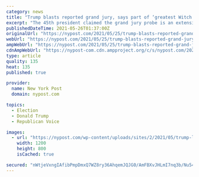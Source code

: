 ```yaml
---
category: news
title: "Trump blasts reported grand jury, says part of ‘greatest Witch Hunt’"
excerpt: "The 45th president claimed the grand jury probe is an extension of the Russia investigation that plagued his administration for two years."
publishedDateTime: 2021-05-26T01:37:00Z
originalUrl: "https://nypost.com/2021/05/25/trump-blasts-reported-grand-jury-part-of-greatest-witch-hunt/"
webUrl: "https://nypost.com/2021/05/25/trump-blasts-reported-grand-jury-part-of-greatest-witch-hunt/"
ampWebUrl: "https://nypost.com/2021/05/25/trump-blasts-reported-grand-jury-part-of-greatest-witch-hunt/amp/"
cdnAmpWebUrl: "https://nypost-com.cdn.ampproject.org/c/s/nypost.com/2021/05/25/trump-blasts-reported-grand-jury-part-of-greatest-witch-hunt/amp/"
type: article
quality: 135
heat: 135
published: true

provider:
  name: New York Post
  domain: nypost.com

topics:
  - Election
  - Donald Trump
  - Republican Voice

images:
  - url: "https://nypost.com/wp-content/uploads/sites/2/2021/05/trump-legal-troubles-524.jpg?quality=90&strip=all&w=1200"
    width: 1200
    height: 800
    isCached: true

secured: "nWtjeVxngIAfibPmpDmxQ7WZ8ry36AhqemJQJG0/AmFBXvJHLmI7nq3b/Nu54U048pjUQrAumRBUI6yq3TwWYb0vF4VVldjNCCuMAVDMr+G9h8j0xOg6UdJ0Al9jX7vKXbwYCpWr46zivnBNA86pxJxWSuSc2ePcKT6HETvDLpDm4y8MxLvyx7CmumtURPoBgDnID8zjNtorUaibRy2bZwfd3LsOMS0Srr1acyUpX1+43Wltf3Zc+loxjTCslK3zWtYL+R0iQIRjAFt2mH8yWkEru03+yaaU8X4EMhiZ4JjRwMdgU7fn+29QWcS1ZvI4SdoVb+SOFwNaaLLMPPY/Lv5fBba7iUkhsRA3i2voyhY=;RJaqWaW8fs7BXFo0AWBQ/A=="
---
```


